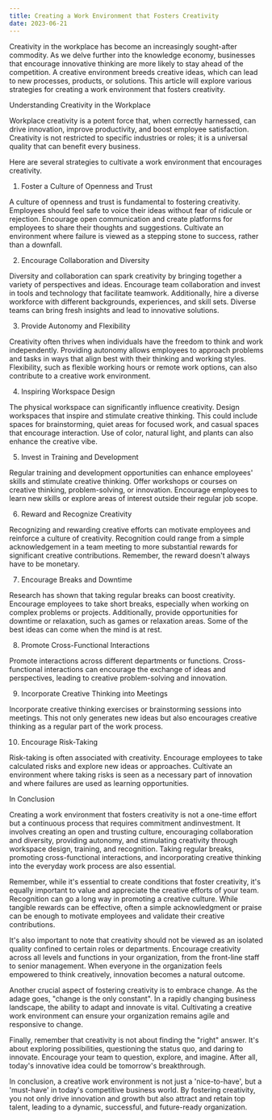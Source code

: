 ```yaml
---
title: Creating a Work Environment that Fosters Creativity
date: 2023-06-21
---
```

Creativity in the workplace has become an increasingly sought-after commodity. As we delve further into the knowledge economy, businesses that encourage innovative thinking are more likely to stay ahead of the competition. A creative environment breeds creative ideas, which can lead to new processes, products, or solutions. This article will explore various strategies for creating a work environment that fosters creativity.

Understanding Creativity in the Workplace

Workplace creativity is a potent force that, when correctly harnessed, can drive innovation, improve productivity, and boost employee satisfaction. Creativity is not restricted to specific industries or roles; it is a universal quality that can benefit every business.

Here are several strategies to cultivate a work environment that encourages creativity.

1. Foster a Culture of Openness and Trust

A culture of openness and trust is fundamental to fostering creativity. Employees should feel safe to voice their ideas without fear of ridicule or rejection. Encourage open communication and create platforms for employees to share their thoughts and suggestions. Cultivate an environment where failure is viewed as a stepping stone to success, rather than a downfall.

2. Encourage Collaboration and Diversity

Diversity and collaboration can spark creativity by bringing together a variety of perspectives and ideas. Encourage team collaboration and invest in tools and technology that facilitate teamwork. Additionally, hire a diverse workforce with different backgrounds, experiences, and skill sets. Diverse teams can bring fresh insights and lead to innovative solutions.

3. Provide Autonomy and Flexibility

Creativity often thrives when individuals have the freedom to think and work independently. Providing autonomy allows employees to approach problems and tasks in ways that align best with their thinking and working styles. Flexibility, such as flexible working hours or remote work options, can also contribute to a creative work environment.

4. Inspiring Workspace Design

The physical workspace can significantly influence creativity. Design workspaces that inspire and stimulate creative thinking. This could include spaces for brainstorming, quiet areas for focused work, and casual spaces that encourage interaction. Use of color, natural light, and plants can also enhance the creative vibe.

5. Invest in Training and Development

Regular training and development opportunities can enhance employees' skills and stimulate creative thinking. Offer workshops or courses on creative thinking, problem-solving, or innovation. Encourage employees to learn new skills or explore areas of interest outside their regular job scope.

6. Reward and Recognize Creativity

Recognizing and rewarding creative efforts can motivate employees and reinforce a culture of creativity. Recognition could range from a simple acknowledgement in a team meeting to more substantial rewards for significant creative contributions. Remember, the reward doesn't always have to be monetary.

7. Encourage Breaks and Downtime

Research has shown that taking regular breaks can boost creativity. Encourage employees to take short breaks, especially when working on complex problems or projects. Additionally, provide opportunities for downtime or relaxation, such as games or relaxation areas. Some of the best ideas can come when the mind is at rest.

8. Promote Cross-Functional Interactions

Promote interactions across different departments or functions. Cross-functional interactions can encourage the exchange of ideas and perspectives, leading to creative problem-solving and innovation.

9. Incorporate Creative Thinking into Meetings

Incorporate creative thinking exercises or brainstorming sessions into meetings. This not only generates new ideas but also encourages creative thinking as a regular part of the work process.

10. Encourage Risk-Taking

Risk-taking is often associated with creativity. Encourage employees to take calculated risks and explore new ideas or approaches. Cultivate an environment where taking risks is seen as a necessary part of innovation and where failures are used as learning opportunities.

In Conclusion

Creating a work environment that fosters creativity is not a one-time effort but a continuous process that requires commitment andinvestment. It involves creating an open and trusting culture, encouraging collaboration and diversity, providing autonomy, and stimulating creativity through workspace design, training, and recognition. Taking regular breaks, promoting cross-functional interactions, and incorporating creative thinking into the everyday work process are also essential.

Remember, while it's essential to create conditions that foster creativity, it's equally important to value and appreciate the creative efforts of your team. Recognition can go a long way in promoting a creative culture. While tangible rewards can be effective, often a simple acknowledgment or praise can be enough to motivate employees and validate their creative contributions.

It's also important to note that creativity should not be viewed as an isolated quality confined to certain roles or departments. Encourage creativity across all levels and functions in your organization, from the front-line staff to senior management. When everyone in the organization feels empowered to think creatively, innovation becomes a natural outcome.

Another crucial aspect of fostering creativity is to embrace change. As the adage goes, "change is the only constant". In a rapidly changing business landscape, the ability to adapt and innovate is vital. Cultivating a creative work environment can ensure your organization remains agile and responsive to change.

Finally, remember that creativity is not about finding the "right" answer. It's about exploring possibilities, questioning the status quo, and daring to innovate. Encourage your team to question, explore, and imagine. After all, today's innovative idea could be tomorrow's breakthrough.

In conclusion, a creative work environment is not just a 'nice-to-have', but a 'must-have' in today's competitive business world. By fostering creativity, you not only drive innovation and growth but also attract and retain top talent, leading to a dynamic, successful, and future-ready organization.
